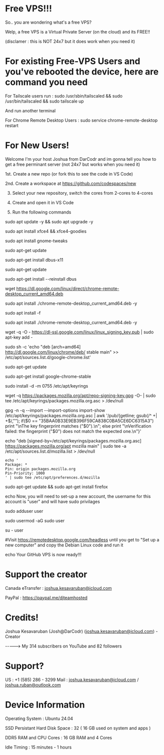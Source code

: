 # Free VPS!!!

So.. you are wondering what's a free VPS?

Welp, a free VPS is a Virtual Private Server (on the cloud) and its FREE!!

(disclamer : this is NOT 24x7 but it does work when you need it)

# For existing Free-VPS Users and you've rebooted the device, here are command you need

For Tailscale users run :  sudo /usr/sbin/tailscaled && sudo /usr/bin/tailscaled && sudo tailscale up 

And run another terminal

For Chrome Remote Desktop Users : sudo service chrome-remote-desktop restart

# For New Users!

Welcome I'm your host Joshua from DarCodr and im gonna tell you how to get a free perminant server (not 24x7 but works when you need it)

1st. Create a new repo (or fork this to see the code in VS Code)

2nd. Create a workspace at https://github.com/codespaces/new 

3. Select your new repository, switch the cores from 2-cores to 4-cores

4. Create and open it in VS Code

5. Run the following commands

sudo apt update -y && sudo apt upgrade -y

sudo apt install xfce4 && xfce4-goodies

sudo apt install gnome-tweaks

sudo apt-get update

sudo apt-get install dbus-x11

sudo apt-get update

sudo apt-get install --reinstall dbus

wget https://dl.google.com/linux/direct/chrome-remote-desktop_current_amd64.deb

sudo apt install ./chrome-remote-desktop_current_amd64.deb -y

sudo apt install -f

sudo apt install ./chrome-remote-desktop_current_amd64.deb -y

wget -q -O - https://dl-ssl.google.com/linux/linux_signing_key.pub | sudo apt-key add -

sudo sh -c 'echo "deb [arch=amd64] http://dl.google.com/linux/chrome/deb/ stable main" >> /etc/apt/sources.list.d/google-chrome.list'

sudo apt-get update

sudo apt-get install google-chrome-stable

sudo install -d -m 0755 /etc/apt/keyrings

wget -q https://packages.mozilla.org/apt/repo-signing-key.gpg -O- | sudo tee /etc/apt/keyrings/packages.mozilla.org.asc > /dev/null

gpg -n -q --import --import-options import-show /etc/apt/keyrings/packages.mozilla.org.asc | awk '/pub/{getline; gsub(/^ +| +$/,""); if($0 == "35BAA0B33E9EB396F59CA838C0BA5CE6DC6315A3") print "\nThe key fingerprint matches ("$0").\n"; else print "\nVerification failed: the fingerprint ("$0") does not match the expected one.\n"}'

echo "deb [signed-by=/etc/apt/keyrings/packages.mozilla.org.asc] https://packages.mozilla.org/apt mozilla main" | sudo tee -a /etc/apt/sources.list.d/mozilla.list > /dev/null

    echo '
    Package: *
    Pin: origin packages.mozilla.org
    Pin-Priority: 1000
    ' | sudo tee /etc/apt/preferences.d/mozilla

sudo apt-get update && sudo apt-get install firefox

echo Now, you will need to set-up a new account, the username for this account is "user" and will have sudo privilages

sudo adduser user

sudo usermod -aG sudo user

su - user

#Visit https://remotedesktop.google.com/headless until you get to "Set up a new computer" and copy the Debian Linux code and run it

echo Your GitHub VPS is now ready!!!

# Support the creator

Canada eTransfer : joshua.kesavaruban@icloud.com

PayPal : https://paypal.me/djteamhosted

# Credits!

Joshua Kesavaruban (Josh@DarCodr) (joshua.kesavaruban@icloud.com) - Creator

 \-----> My 314 subscribers on YouTube and 82 followers

# Support?

US : +1 (585) 286 - 3299
Mail : joshua.kesavaruban@icloud.com / joshua.ruban@outlook.com

# Device Information

Operating System : Ubuntu 24.04

SSD Persistant Hard Disk Space : 32 ( 16 GB used on system and apps )

DDR5 RAM and CPU Cores : 16 GB RAM and 4 Cores 

Idle Timing : 15 minutes - 1 hours

